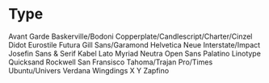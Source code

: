 # Type

Avant Garde
Baskerville/Bodoni
Copperplate/Candlescript/Charter/Cinzel Didot
Eurostile Futura
Gill Sans/Garamond
Helvetica Neue
Interstate/Impact Josefin Sans & Serif
Kabel
Lato
Myriad
Neutra
Open Sans
Palatino Linotype
Quicksand
Rockwell
San Fransisco Tahoma/Trajan Pro/Times
Ubuntu/Univers
Verdana
Wingdings
X
Y
Zapfino

